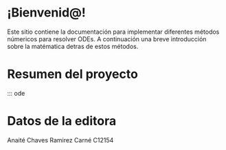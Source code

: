 # ¡Bienvenid@!

Este sitio contiene la documentación para implementar diferentes métodos númericos para resolver ODEs. A continuación una breve introducción sobre la matématica detras de estos métodos.  


# Resumen del proyecto

::: ode

# Datos de la editora

Anaité Chaves Ramirez
Carné C12154
